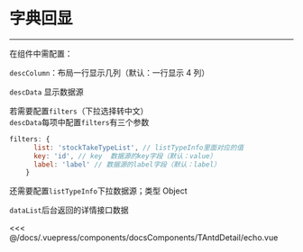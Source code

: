 # 字典回显

---

<common-code-format>
  <docsComponents-TAntdDetail-echo slot="source"></docsComponents-TAntdDetail-echo>
在组件中需配置：

`descColumn`：布局一行显示几列（默认：一行显示 4 列）

`descData` 显示数据源<br/>

若需要配置`filters`（下拉选择转中文）<br/>
`descData`每项中配置`filters`有三个参数

```js
filters: {
      list: 'stockTakeTypeList', // listTypeInfo里面对应的值
      key: 'id', // key  数据源的key字段（默认：value）
      label: 'label' // 数据源的label字段（默认：label）
    }
```

还需要配置`listTypeInfo`下拉数据源；类型 Object<br/>

`dataList`后台返回的详情接口数据

<<< @/docs/.vuepress/components/docsComponents/TAntdDetail/echo.vue
</common-code-format>

